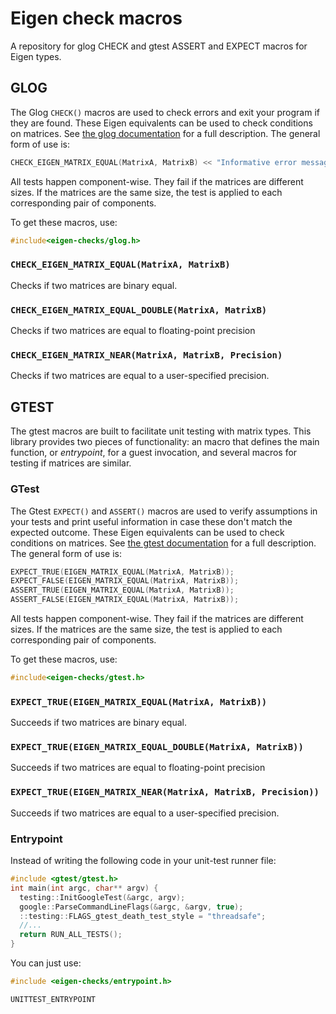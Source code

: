Eigen check macros
============

A repository for glog CHECK and gtest ASSERT and EXPECT macros for Eigen types.

## GLOG
The Glog `CHECK()` macros are used to check errors and exit your program if they are found. These Eigen equivalents can be used to check conditions on matrices. See [the glog documentation](https://google-glog.googlecode.com/svn/trunk/doc/glog.html) for a full description. The general form of use is:

```c++
CHECK_EIGEN_MATRIX_EQUAL(MatrixA, MatrixB) << "Informative error message!";
```
All tests happen component-wise. They fail if the matrices are different sizes. If the matrices are the same size, the test is applied to each corresponding pair of components.

To get these macros, use:

```c++
#include<eigen-checks/glog.h>
```

### `CHECK_EIGEN_MATRIX_EQUAL(MatrixA, MatrixB)`

Checks if two matrices are binary equal.

### `CHECK_EIGEN_MATRIX_EQUAL_DOUBLE(MatrixA, MatrixB)`

Checks if two matrices are equal to floating-point precision

### `CHECK_EIGEN_MATRIX_NEAR(MatrixA, MatrixB, Precision)`

Checks if two matrices are equal to a user-specified precision.

## GTEST
The gtest macros are built to facilitate unit testing with matrix types. This library provides two pieces of functionality: an macro that defines the main function, or *entrypoint*, for a guest invocation, and several macros for testing if matrices are similar.

### GTest 
The Gtest `EXPECT()` and `ASSERT()` macros are used to verify assumptions in your tests and print useful information in case these don't match the expected outcome. These Eigen equivalents can be used to check conditions on matrices. See [the gtest documentation](https://code.google.com/p/googletest/wiki/Primer#Assertions) for a full description. The general form of use is:

```c++
EXPECT_TRUE(EIGEN_MATRIX_EQUAL(MatrixA, MatrixB));
EXPECT_FALSE(EIGEN_MATRIX_EQUAL(MatrixA, MatrixB));
ASSERT_TRUE(EIGEN_MATRIX_EQUAL(MatrixA, MatrixB));
ASSERT_FALSE(EIGEN_MATRIX_EQUAL(MatrixA, MatrixB));
```

All tests happen component-wise. They fail if the matrices are different sizes. If the matrices are the same size, the test is applied to each corresponding pair of components.

To get these macros, use:

```c++
#include<eigen-checks/gtest.h>
```

### `EXPECT_TRUE(EIGEN_MATRIX_EQUAL(MatrixA, MatrixB))`

Succeeds if two matrices are binary equal.

### `EXPECT_TRUE(EIGEN_MATRIX_EQUAL_DOUBLE(MatrixA, MatrixB))`

Succeeds if two matrices are equal to floating-point precision

### `EXPECT_TRUE(EIGEN_MATRIX_NEAR(MatrixA, MatrixB, Precision))`

Succeeds if two matrices are equal to a user-specified precision.


### Entrypoint

Instead of writing the following code in your unit-test runner file:

```c++
#include <gtest/gtest.h>
int main(int argc, char** argv) {
  testing::InitGoogleTest(&argc, argv);
  google::ParseCommandLineFlags(&argc, &argv, true);
  ::testing::FLAGS_gtest_death_test_style = "threadsafe";
  //...
  return RUN_ALL_TESTS();
}
```
You can just use:

```c++
#include <eigen-checks/entrypoint.h>

UNITTEST_ENTRYPOINT
```